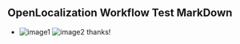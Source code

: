 ## OpenLocalization Workflow Test MarkDown
* ![image1](.\9ef0d3c9-ef23-44ca-af40-50473fae6633.png)   ![image2](.\f0140d12-a977-4aad-9aef-4db836cd13ed.png) 
thanks!